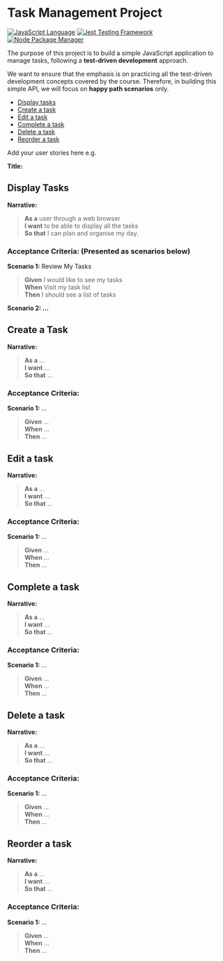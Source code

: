 # Task Management Project

[![JavaScript Language](https://img.shields.io/badge/language-JavaScript-F7DF1E.svg?logo=JavaScript)][1]
[![Jest Testing Framework](https://img.shields.io/badge/testing%20framework-Jest-339933.svg?logo=Jest)][2]
[![Node Package Manager](https://img.shields.io/badge/package%20manager-Node-C21325.svg?logo=NPM)][3]

The purpose of this project is to build a simple JavaScript application to manage tasks, following a **test-driven development** approach. 

We want to ensure that the emphasis is on practicing all the test-driven development concepts covered by the course. Therefore, in building this simple API, we will focus on **happy path scenarios** only.

- [Display tasks][4]
- [Create a task][5]
- [Edit a task][6]
- [Complete a task][7]
- [Delete a task][8]
- [Reorder a task][9]

Add your user stories here e.g. 

**Title:**
## Display Tasks

**Narrative:**
> **As a** user through a web browser <br/>
> **I want** to be able to display all the tasks <br/>
> **So that** I can plan and organise my day.

### **Acceptance Criteria: (Presented as scenarios below)**

**Scenario 1:** Review My Tasks
>	**Given** I would like to see my tasks <br/>
>	**When** Visit my task list <br/>
>	**Then** I should see a list of tasks

**Scenario 2: ...**

## Create a Task

**Narrative:**
> **As a** ... <br/>
> **I want** ... <br/>
> **So that** ...

### **Acceptance Criteria:**

**Scenario 1:** ...
>	**Given** ...  <br/>
>	**When** ... <br/>
>	**Then** ...

## Edit a task

**Narrative:**
> **As a** ... <br/>
> **I want** ... <br/>
> **So that** ...

### **Acceptance Criteria:**

**Scenario 1:** ...
>	**Given** ...  <br/>
>	**When** ... <br/>
>	**Then** ...

## Complete a task

**Narrative:**
> **As a** ... <br/>
> **I want** ... <br/>
> **So that** ...

### **Acceptance Criteria:**

**Scenario 1:** ...
>	**Given** ...  <br/>
>	**When** ... <br/>
>	**Then** ...

## Delete a task

**Narrative:**
> **As a** ... <br/>
> **I want** ... <br/>
> **So that** ...

### **Acceptance Criteria:**

**Scenario 1:** ...
>	**Given** ...  <br/>
>	**When** ... <br/>
>	**Then** ...

## Reorder a task


**Narrative:**
> **As a** ... <br/>
> **I want** ... <br/>
> **So that** ...

### **Acceptance Criteria:**

**Scenario 1:** ...
>	**Given** ...  <br/>
>	**When** ... <br/>
>	**Then** ...

[1]: https://www.javascript.com/
[2]: https://nodejs.org/en/
[3]: https://jestjs.io/

[4]: #display-tasks
[5]: #create-a-task
[6]: #edit-a-task
[7]: #complete-a-task
[8]: #delete-a-task
[9]: #reorder-a-task